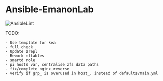 # Ansible-EmanonLab
![AnsibleLint](https://github.com/EmanonUser/Ansible-EmanonLab/actions/workflows/ansible-lint.yml/badge.svg)

TODO:
 
    - Use template for kea
    - full check
    - Update zrepl
    - Rework nftables
    - smartd role
    - pi hosts var, centralise zfs data paths
    - fix/complete nginx_reverse
    - verify if grp_ is overused in host_, instead of defaults/main.yml
